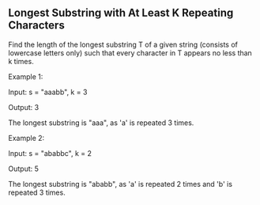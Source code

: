 Longest Substring with At Least K Repeating Characters 
---


Find the length of the longest substring T of a given string (consists of lowercase letters only) such that every character in T appears no less than k times.


Example 1:

Input:
s = "aaabb", k = 3

Output:
3

The longest substring is "aaa", as 'a' is repeated 3 times.



Example 2:

Input:
s = "ababbc", k = 2

Output:
5

The longest substring is "ababb", as 'a' is repeated 2 times and 'b' is repeated 3 times.



